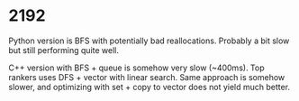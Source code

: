 # 2192

Python version is BFS with potentially bad reallocations. Probably a bit slow but still performing quite well.

C++ version with BFS + queue is somehow very slow (~400ms). Top rankers uses DFS + vector with linear search. Same approach is somehow slower, and optimizing with set + copy to vector does not yield much better.

